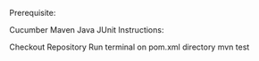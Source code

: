 Prerequisite:

Cucumber
Maven
Java
JUnit
Instructions:

Checkout Repository
Run terminal on pom.xml directory
mvn test
